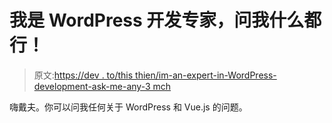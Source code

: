 # 我是 WordPress 开发专家，问我什么都行！

> 原文:[https://dev . to/this thien/im-an-expert-in-WordPress-development-ask-me-any-3 mch](https://dev.to/thisisthien/im-an-expert-in-wordpress-development-ask-me-anything-3mch)

嗨戴夫。你可以问我任何关于 WordPress 和 Vue.js 的问题。